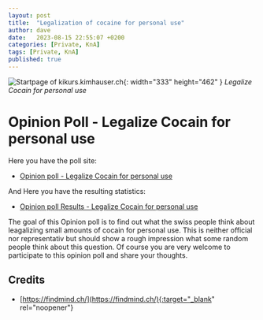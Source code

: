 ```yaml
---
layout: post
title:  "Legalization of cocaine for personal use"
author: dave
date:   2023-08-15 22:55:07 +0200
categories: [Private, KnA]
tags: [Private, KnA]
published: true
---
```


![Startpage of kikurs.kimhauser.ch](../../assets/img/projects/findmind.png){: width="333" height="462" }
_Legalize Cocain for personal use_

# Opinion Poll - Legalize Cocain for personal use

Here you have the poll site:
- [Opinion poll - Legalize Cocain for personal use](https://findmind.ch/c/Fgpz-pyzU)

And Here you have the resulting statistics:
- [Opinion poll Results - Legalize Cocain for personal use](https://findmind.ch/results/16xGk297LG)

The goal of this Opinion poll is to find out what the swiss people think about leagalizing small amounts of cocain for personal use. This is neither official nor representativ but should show a rough impression what some random people think about this question. Of course you are very welcome to participate to this opinion poll and share your thoughts.

## Credits
- [https://findmind.ch/](https://findmind.ch/){:target="_blank" rel="noopener"}

